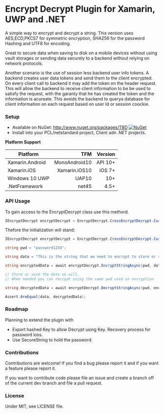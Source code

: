 # Encrypt Decrypt Plugin for Xamarin, UWP and .NET

A simple way to encrypt and decrypt a string. This version uses AES,ECD,PKCS7 for symmetric encryption, SHA256 for the password Hashing and UTF8 for encoding.

Great to secure data when saving to disk on a mobile devices without using vault storages or  sending data securely to a backend without relying on network protocols.

Another scenario is the use of session less backend user info tokens. A backend creates user data tokens and send them to the client encrypted. On every client call to backend it may add the token on the header request. This will allow the backend to receive client information to be be used to satisfy the request, with the garanty that he has created the token and the information is acureate. This avoids the backend to querya database for client information on each request based on user Id or session coockie. 

### Setup
* Available on NuGet: http://www.nuget.org/packages/TBD [![NuGet](https://img.shields.io/nuget/v/Xam.Plugin.DeviceInfo.svg?label=NuGet)](https://www.nuget.org/packages/TBD/)
* Install into your PCL/netstandard project, Client adn .NET projects.

**Platform Support**

|Platform|TFM|Version|
| ------------------- | ------------------: | ------------------: |
|Xamarin.Android|MonoAndroid10|API 10+|
|Xamarin.iOS|Xamarin.iOS10|iOS 7+|
|Windows 10 UWP|UAP10|10+|
|.NetFramework|net45|4.5+|

### API Usage
To gain access to the EncryptDecrypt class use this methord.
```csharp
IEncryptDecrypt encryptDecrypt = EncryptDecrypt.CrossEncryptDecrypt.Current;
```

Thefore the initialization will stand:
```csharp
IEncryptDecrypt encryptDecrypt = EncryptDecrypt.CrossEncryptDecrypt.Current;

string pwd = "password1234";

string data = "This is the string that we need to encrypt to store or send securely.";

string encryptedData = await encryptDecrypt.EncryptStringAsync(pwd, data);

// Store or send the data on will.
// When needed you can recrypt using the same pwd used on encryption

string decryptedData = await encryptDecrypt.DecryptStringAsync(pwd, encryptedData);

Assert.AreEqual(data, decryptedData);
```

### Roadmap
Planning to extend the plugin with
* Export hashed Key to allow  Decrypt using Key. Recovery process for password loss.
* Use SecureString to hold the password.
 
### Contributions
Contributions are welcome! If you find a bug please report it and if you want a feature please report it.

If you want to contribute code please file an issue and create a branch off of the current dev branch and file a pull request.

### License
Under MIT, see LICENSE file.
